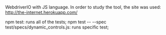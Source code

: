 WebdriverIO with JS language.
In order to study the tool, the site was used:
http://the-internet.herokuapp.com/

npm test: runs all of the tests;
npm test -- --spec test/specs/dynamic_controls.js: runs specific test;